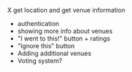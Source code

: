 X get location and get venue information
- authentication
- showing more info about venues
- "I went to this!" button + ratings
- "Ignore this" button
- Adding additional venues
- Voting system?

